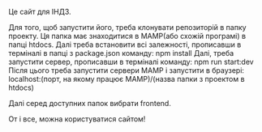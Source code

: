 Це сайт для ІНДЗ.

Для того, щоб запустити його, треба клонувати репозиторій в папку проекту.
Ця папка має знаходитися в MAMP(або схожій програмі) в папці htdocs.
Далі треба встановити всі залежності, прописавши в терміналі в папці з package.json команду:
npm install
Далі, треба запустити сервер, прописавши в терміналі команду:
npm run start:dev
Після цього треба запустити сервери MAMP і запустити в браузері:
localhost:(порт, на якому працює MAMP)/(назва папки з проектом в htdocs)

Далі серед доступних папок вибрати frontend.

От і все, можна користуватися сайтом!
